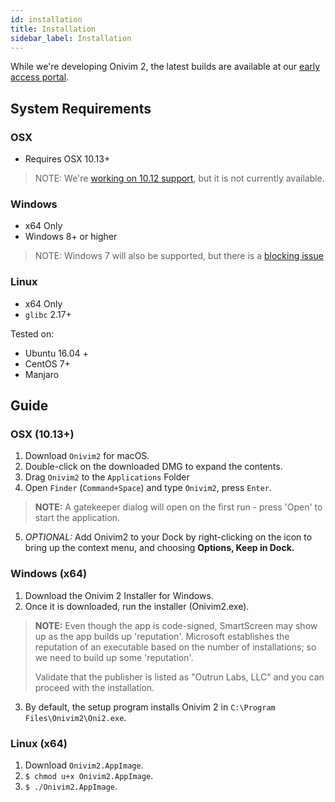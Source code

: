 ```yaml
---
id: installation
title: Installation
sidebar_label: Installation
---
```


While we're developing Onivim 2, the latest builds are available at our [early access portal](https://v2.onivim.io/early-access-portal).

## System Requirements

### OSX

- Requires OSX 10.13+

> NOTE: We're [working on 10.12 support](https://github.com/onivim/oni2/issues/902), but it is not currently available.

### Windows

- x64 Only
- Windows 8+ or higher

> NOTE: Windows 7 will also be supported, but there is a [blocking issue](https://github.com/onivim/oni2/issues/850)

### Linux 

- x64 Only
- `glibc` 2.17+

Tested on:
- Ubuntu 16.04 +
- CentOS 7+
- Manjaro

## Guide

### OSX (10.13+)

1. Download `Onivim2` for macOS.
2. Double-click on the downloaded DMG to expand the contents.
3. Drag `Onivim2` to the `Applications` Folder
4. Open `Finder` (`Command+Space`) and type `Onivim2`, press `Enter`.

> __NOTE:__ A gatekeeper dialog will open on the first run - press 'Open' to start the application.

5. _OPTIONAL:_ Add Onivim2 to your Dock by right-clicking on the icon to bring up the context menu, and choosing __Options, Keep in Dock.__

### Windows (x64)

1. Download the Onivim 2 Installer for Windows.
2. Once it is downloaded, run the installer (Onivim2.exe).

> __NOTE:__ Even though the app is code-signed, SmartScreen may show up as the app builds up 'reputation'. Microsoft establishes the reputation of an executable based on the number of installations; so we need to build up some 'reputation'. 
>
> Validate that the publisher is listed as "Outrun Labs, LLC" and you can proceed with the installation.

3. By default, the setup program installs Onivim 2 in `C:\Program Files\Onivim2\Oni2.exe`.

### Linux (x64)

1. Download `Onivim2.AppImage`.
2. `$ chmod u+x Onivim2.AppImage`.
3. `$ ./Onivim2.AppImage`.
